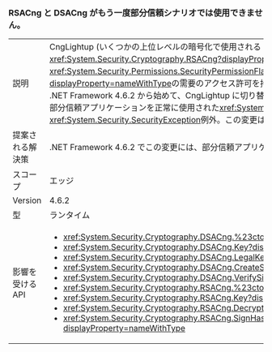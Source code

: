 ### <a name="rsacng-and-dsacng-are-once-again-usable-in-partial-trust-scenarios"></a>RSACng と DSACng がもう一度部分信頼シナリオでは使用できません。

|   |   |
|---|---|
|説明|CngLightup (いくつかの上位レベルの暗号化で使用される api など<xref:System.Security.Cryptography.Xml.EncryptedXml?displayProperty=nameWithType>) と<xref:System.Security.Cryptography.RSACng?displayProperty=nameWithType>場合によっては、完全な信頼に依存します。 アサートせず P/invoke が含まれます<xref:System.Security.Permissions.SecurityPermissionFlag.UnmanagedCode?displayProperty=nameWithType>権限、およびコード パスで<xref:System.Security.Cryptography.CngKey?displayProperty=nameWithType>の需要のアクセス許可を持つ<xref:System.Security.Permissions.SecurityPermissionFlag.UnmanagedCode?displayProperty=nameWithType>します。 .NET Framework 4.6.2 から始めて、CngLightup に切り替えるには使用された<xref:System.Security.Cryptography.RSACng?displayProperty=nameWithType>可能な限りです。 その結果、部分信頼アプリケーションを正常に使用された<xref:System.Security.Cryptography.Xml.EncryptedXml?displayProperty=nameWithType>が失敗し、スローを開始した<xref:System.Security.SecurityException>例外。この変更は、CngLightup を使用してすべての機能が必要なアクセス許可を持っているので、必要なアサートを追加します。|
|提案される解決策|.NET Framework 4.6.2 でこの変更には、部分信頼アプリケーションが悪影響を場合は、.NET Framework 4.7.1 にアップグレードします。|
|スコープ|エッジ|
|Version|4.6.2|
|型|ランタイム|
|影響を受ける API|<ul><li><xref:System.Security.Cryptography.DSACng.%23ctor(System.Security.Cryptography.CngKey)?displayProperty=nameWithType></li><li><xref:System.Security.Cryptography.DSACng.Key?displayProperty=nameWithType></li><li><xref:System.Security.Cryptography.DSACng.LegalKeySizes?displayProperty=nameWithType></li><li><xref:System.Security.Cryptography.DSACng.CreateSignature(System.Byte[])?displayProperty=nameWithType></li><li><xref:System.Security.Cryptography.DSACng.VerifySignature(System.Byte[],System.Byte[])?displayProperty=nameWithType></li><li><xref:System.Security.Cryptography.RSACng.%23ctor(System.Security.Cryptography.CngKey)?displayProperty=nameWithType></li><li><xref:System.Security.Cryptography.RSACng.Key?displayProperty=nameWithType></li><li><xref:System.Security.Cryptography.RSACng.Decrypt(System.Byte[],System.Security.Cryptography.RSAEncryptionPadding)?displayProperty=nameWithType></li><li><xref:System.Security.Cryptography.RSACng.SignHash(System.Byte[],System.Security.Cryptography.HashAlgorithmName,System.Security.Cryptography.RSASignaturePadding)?displayProperty=nameWithType></li></ul>|

